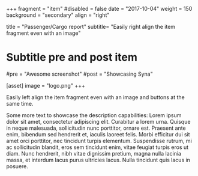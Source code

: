 +++
fragment = "item"
#disabled = false
date = "2017-10-04"
weight = 150
background = "secondary"
align = "right"

title = "Passenger/Cargo report"
subtitle= "Easily right align the item fragment even with an image"

# Subtitle pre and post item
#pre = "Awesome screenshot"
#post = "Showcasing Syna"

[asset]
  image = "logo.png"
+++

Easily left align the item fragment even with an image and buttons at the same time.

Some more text to showcase the description capabilities:
Lorem ipsum dolor sit amet, consectetur adipiscing elit.
Curabitur a lorem urna.
Quisque in neque malesuada, sollicitudin nunc porttitor, ornare est.
Praesent ante enim, bibendum sed hendrerit et, iaculis laoreet felis.
Morbi efficitur dui sit amet orci porttitor, nec tincidunt turpis elementum.
Suspendisse rutrum, mi ac sollicitudin blandit, eros sem tincidunt enim, vitae feugiat turpis eros ut diam.
Nunc hendrerit, nibh vitae dignissim pretium, magna nulla lacinia massa, et interdum lacus purus ultricies lacus.
Nulla tincidunt quis lacus in posuere.